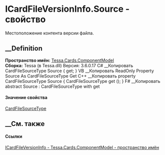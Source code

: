 # ICardFileVersionInfo.Source - свойство
Местоположение контента версии файла.
##  __Definition
 **Пространство имён:**
[Tessa.Cards.ComponentModel](N_Tessa_Cards_ComponentModel.htm)  
 **Сборка:** Tessa (в Tessa.dll) Версия: 3.6.0.17
C# __Копировать
    CardFileSourceType Source { get; }
VB __Копировать
     ReadOnly Property Source As CardFileSourceType
    	Get
C++ __Копировать
    property CardFileSourceType Source {
    	CardFileSourceType get ();
    }
F# __Копировать
     abstract Source : CardFileSourceType with get
#### Значение свойства
[CardFileSourceType](T_Tessa_Cards_CardFileSourceType.htm)
##  __См. также
#### Ссылки
[ICardFileVersionInfo -
](T_Tessa_Cards_ComponentModel_ICardFileVersionInfo.htm)
[Tessa.Cards.ComponentModel - пространство
имён](N_Tessa_Cards_ComponentModel.htm)
